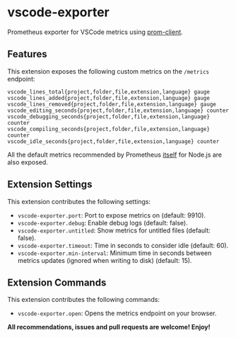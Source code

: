 # vscode-exporter

Prometheus exporter for VSCode metrics using [prom-client](https://github.com/siimon/prom-client).

## Features

This extension exposes the following custom metrics on the `/metrics` endpoint:

```text
vscode_lines_total{project,folder,file,extension,language} gauge
vscode_lines_added{project,folder,file,extension,language} gauge
vscode_lines_removed{project,folder,file,extension,language} gauge
vscode_editing_seconds{project,folder,file,extension,language} counter
vscode_debugging_seconds{project,folder,file,extension,language} counter
vscode_compiling_seconds{project,folder,file,extension,language} counter
vscode_idle_seconds{project,folder,file,extension,language} counter
```

All the default metrics recommended by Prometheus [itself](https://prometheus.io/docs/instrumenting/writing_clientlibs/#standard-and-runtime-collectors) for Node.js are also exposed.

## Extension Settings

This extension contributes the following settings:

* `vscode-exporter.port`: Port to expose metrics on (default: 9910).
* `vscode-exporter.debug`: Enable debug logs (default: false).
* `vscode-exporter.untitled`: Show metrics for untitled files (default: false).
* `vscode-exporter.timeout`: Time in seconds to consider idle (default: 60).
* `vscode-exporter.min-interval`: Minimum time in seconds between metrics updates (ignored when writing to disk) (default: 15).

## Extension Commands

This extension contributes the following commands:

* `vscode-exporter.open`: Opens the metrics endpoint on your browser.

**All recommendations, issues and pull requests are welcome! Enjoy!**
